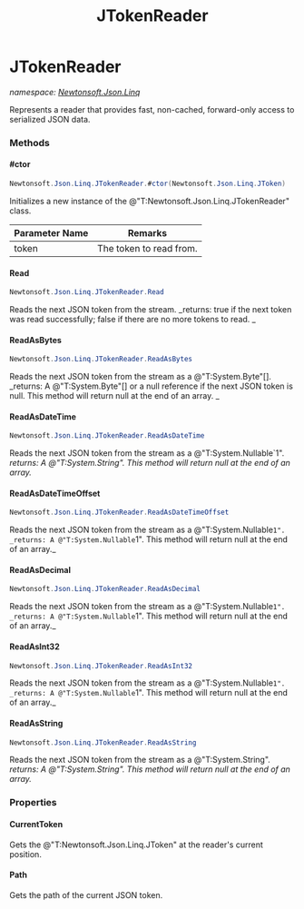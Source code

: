 ﻿---
title: JTokenReader
---

# JTokenReader
_namespace: [Newtonsoft.Json.Linq](N-Newtonsoft.Json.Linq.html)_

Represents a reader that provides fast, non-cached, forward-only access to serialized JSON data.

### Methods

#### #ctor
```csharp
Newtonsoft.Json.Linq.JTokenReader.#ctor(Newtonsoft.Json.Linq.JToken)
```
Initializes a new instance of the @"T:Newtonsoft.Json.Linq.JTokenReader" class.

|Parameter Name|Remarks|
|--------------|-------|
|token|The token to read from.|


#### Read
```csharp
Newtonsoft.Json.Linq.JTokenReader.Read
```
Reads the next JSON token from the stream.
_returns: 
            true if the next token was read successfully; false if there are no more tokens to read.
            _

#### ReadAsBytes
```csharp
Newtonsoft.Json.Linq.JTokenReader.ReadAsBytes
```
Reads the next JSON token from the stream as a @"T:System.Byte"[].
_returns: 
            A @"T:System.Byte"[] or a null reference if the next JSON token is null. This method will return null at the end of an array.
            _

#### ReadAsDateTime
```csharp
Newtonsoft.Json.Linq.JTokenReader.ReadAsDateTime
```
Reads the next JSON token from the stream as a @"T:System.Nullable`1".
_returns: A @"T:System.String". This method will return null at the end of an array._

#### ReadAsDateTimeOffset
```csharp
Newtonsoft.Json.Linq.JTokenReader.ReadAsDateTimeOffset
```
Reads the next JSON token from the stream as a @"T:System.Nullable`1".
_returns: A @"T:System.Nullable`1". This method will return null at the end of an array._

#### ReadAsDecimal
```csharp
Newtonsoft.Json.Linq.JTokenReader.ReadAsDecimal
```
Reads the next JSON token from the stream as a @"T:System.Nullable`1".
_returns: A @"T:System.Nullable`1". This method will return null at the end of an array._

#### ReadAsInt32
```csharp
Newtonsoft.Json.Linq.JTokenReader.ReadAsInt32
```
Reads the next JSON token from the stream as a @"T:System.Nullable`1".
_returns: A @"T:System.Nullable`1". This method will return null at the end of an array._

#### ReadAsString
```csharp
Newtonsoft.Json.Linq.JTokenReader.ReadAsString
```
Reads the next JSON token from the stream as a @"T:System.String".
_returns: A @"T:System.String". This method will return null at the end of an array._



### Properties

#### CurrentToken
Gets the @"T:Newtonsoft.Json.Linq.JToken" at the reader's current position.
#### Path
Gets the path of the current JSON token.

